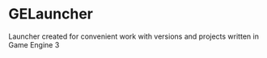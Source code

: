 # GELauncher

Launcher created for convenient work with versions and projects written in Game Engine 3
